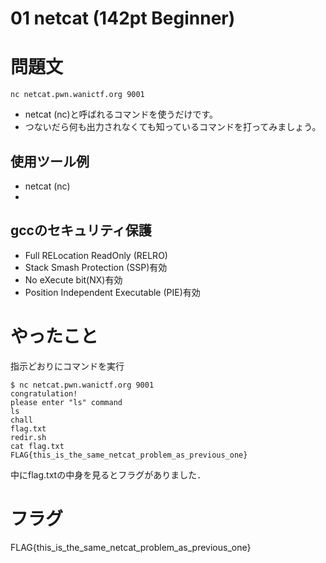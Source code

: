 # 01 netcat (142pt Beginner)
# 問題文

`nc netcat.pwn.wanictf.org 9001`
- netcat (nc)と呼ばれるコマンドを使うだけです。
- つないだら何も出力されなくても知っているコマンドを打ってみましょう。

## 使用ツール例
- netcat (nc)
- 
## gccのセキュリティ保護
- Full RELocation ReadOnly (RELRO)
- Stack Smash Protection (SSP)有効
- No eXecute bit(NX)有効
- Position Independent Executable (PIE)有効

# やったこと
指示どおりにコマンドを実行
```
$ nc netcat.pwn.wanictf.org 9001
congratulation!
please enter "ls" command
ls
chall
flag.txt
redir.sh
cat flag.txt
FLAG{this_is_the_same_netcat_problem_as_previous_one}
```
中にflag.txtの中身を見るとフラグがありました．

# フラグ
FLAG{this_is_the_same_netcat_problem_as_previous_one}

